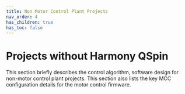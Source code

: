 ```yaml
---
title: Non Motor Control Plant Projects
nav_order: 4
has_children: true
has_toc: false
--- 
```

# Projects without Harmony QSpin
This section briefly describes the control algorithm, software design for non-motor control plant projects. This section also lists the key MCC 
configuration details for the motor control firmware.